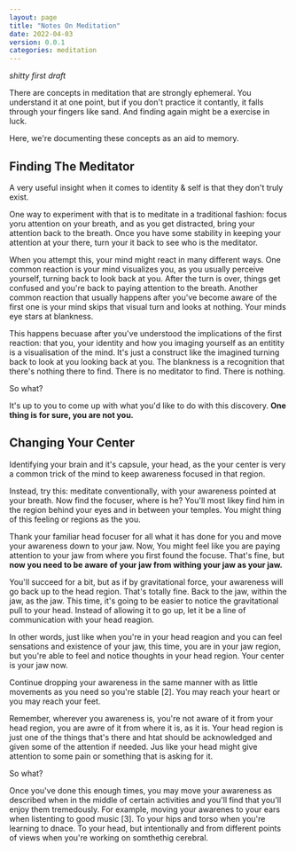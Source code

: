 ```yaml
---
layout: page
title: "Notes On Meditation"
date: 2022-04-03
version: 0.0.1
categories: meditation
---
```


_shitty first draft_

There are concepts in meditation that are strongly ephemeral. You understand it at one point,
but if you don't practice it contantly, it falls through your fingers like sand. And finding
again might be a exercise in luck.

Here, we're documenting these concepts as an aid to memory.

## Finding The Meditator

A very useful insight when it comes to identity & self is that they don't truly exist.

One way to experiment with that is to meditate in a traditional fashion: focus yoru attention on your breath,
and as you get distracted, bring your attention back to the breath. Once you have some
stability in keeping your attention at your there, turn your it back to see who is the meditator.

When you attempt this, your mind might react in many different ways. One common reaction is your
mind visualizes you, as you usually perceive yourself, turning back to look back at you. After the
turn is over, things get confused and you're back to paying attention to the breath. Another common reaction
that usually happens after you've become aware of the first one is your mind skips that visual turn
and looks at nothing. Your minds eye stars at blankness.

This happens becuase after you've understood the implications of the first reaction: that you, your identity
and how you imaging yourself as an entitity is a visualisation of the mind. It's just a construct like
the imagined turning back to look at you looking back at you. The blankness is a recognition that
there's nothing there to find. There is no meditator to find. There is nothing.

So what?

It's up to you to come up with what you'd like to do with this discovery. **One thing is for sure,
you are not you.**

## Changing Your Center

Identifying your brain and it's capsule, your head, as the your center is very a common trick of the mind
to keep awareness focused in that region.

Instead, try this: meditate conventionally, with your awareness pointed at your breath. Now find the focuser,
where is he? You'll most likey find him in the region behind your eyes and in between your temples. You might
thing of this feeling or regions as the you.

Thank your familiar head focuser for all what it has done for you and move your awareness down to your jaw. Now,
You might feel like you are paying attention to your jaw from where you first found the focuse. That's fine, but
**now you need to be aware of your jaw from withing your jaw as your jaw.**

You'll succeed for a bit, but as if by gravitational force, your awareness will go back up to the head region. That's
totally fine. Back to the jaw, within the jaw, as the jaw. This time, it's going to be easier to notice the gravitational
pull to your head. Instead of allowing it to go up, let it be a line of communication with your head reagion.

In other words, just like when you're in your head reagion and you can feel sensations and existence of your jaw,
this time, you are in your jaw region, but you're able to feel and notice thoughts in your head region. Your center is your jaw now.

Continue dropping your awareness in the same manner with as little movements as you need so you're stable [2]. You may
reach your heart or you may reach your feet.

Remember, wherever you awareness is, you're not aware of it from your head region, you are awre of it from where it is,
as it is. Your head region is just one of the things that's there and htat should be acknowledged and given some of
the attention if needed. Jus like your head might give attention to some pain or something that is asking for it.

So what?

Once you've done this enough times, you may move your awareness as described when in the middle of certain activities
and you'll find that you'll enjoy them tremedously. For example, moving your awarenes to your ears when listenting
to good music [3]. To your hips and torso when you're learning to dnace. To your head, but intentionally and from different
points of views when you're working on somthethig cerebral.

[^1]: story of zen monks being studied with head heats with probes. They said, why on head.
[^2]: head gravity doesn't pull awareness back up.
[^3]: Try this with Vivlady's four sesasons: Winter. Linke it here.

